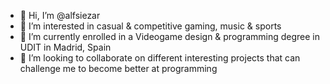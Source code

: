- 👋 Hi, I’m @alfsiezar
- 👀 I’m interested in casual & competitive gaming, music & sports
- 🌱 I’m currently enrolled in a Videogame design & programming degree in UDIT in Madrid, Spain
- 💞️ I’m looking to collaborate on different interesting projects that can challenge me to become better at programming

<!---
alfsiezar/alfsiezar is a ✨ special ✨ repository because its `README.md` (this file) appears on your GitHub profile.
You can click the Preview link to take a look at your changes.
--->
